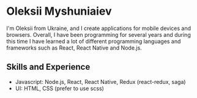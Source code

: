 # Oleksii Myshuniaiev
I'm Oleksii from Ukraine, and I create applications for mobile devices and browsers. Overall, I have been programming for several years and during this time I have learned a lot of different programming languages and frameworks such as React, React Native and Node.js. 

## Skills and Experience
* Javascript: Node.js, React, React Native, Redux (react-redux, saga)
* UI: HTML, CSS (prefer to use scss)
